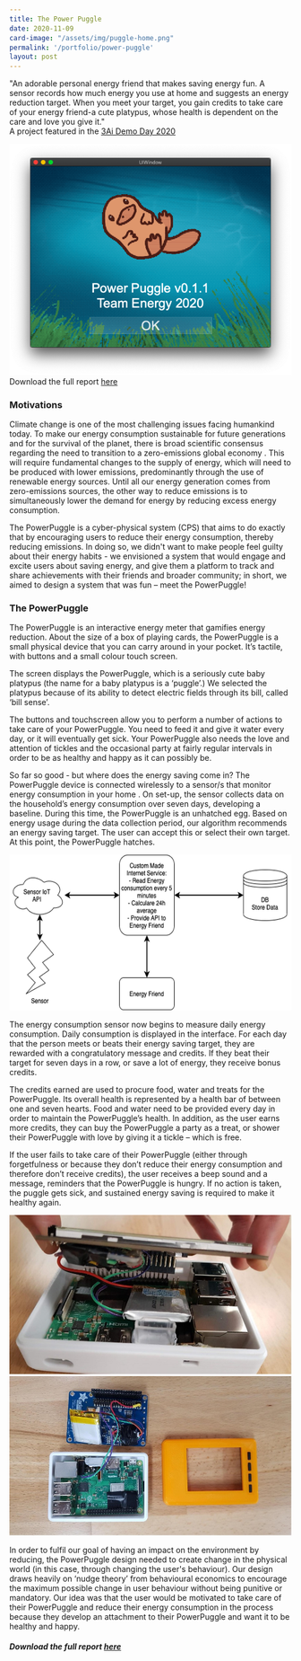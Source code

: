 ```yaml
---
title: The Power Puggle
date: 2020-11-09
card-image: "/assets/img/puggle-home.png"
permalink: '/portfolio/power-puggle'
layout: post
---
```

"An adorable personal energy friend that makes saving energy fun. A sensor records how much energy you use at home and suggests an energy reduction target. When you meet your target, you gain credits to take care of your energy friend-a cute platypus, whose health is dependent on the care and love you give it."  
A project featured in the <a href='https://3ainstitute.org/demo-day-2020' target='_blank'>3Ai Demo Day 2020</a>

<img src='/assets/img/puggle-home.png' alt='The Power Puggle' class='w-75'>  
Download the full report <a href='/assets/docs/PowerPuggle.pdf' target='_blank'>here</a>

### Motivations
Climate change is one of the most challenging issues facing humankind today. To make our energy consumption sustainable for future generations and for the survival of the planet, there is broad scientific consensus regarding the need to transition to a zero-emissions global economy . This will require fundamental changes to the supply of energy, which will need to be produced with lower emissions, predominantly through the use of renewable energy sources. Until all our energy generation comes from zero-emissions sources, the other way to reduce emissions is to simultaneously lower the demand for energy by reducing excess energy consumption. 

The PowerPuggle is a cyber-physical system (CPS) that aims to do exactly that by encouraging users to reduce their energy consumption, thereby reducing emissions. In doing so, we didn't want to make people feel guilty about their energy habits - we envisioned a system that would engage and excite users about saving energy, and give them a platform to track and share achievements with their friends and broader community; in short, we aimed to design a system that was fun – meet the PowerPuggle!

### The PowerPuggle
The PowerPuggle is an interactive energy meter that gamifies energy reduction. About the size of a box of playing cards, the PowerPuggle is a small physical device that you can carry around in your pocket. It’s tactile, with buttons and a small colour touch screen.

The screen displays the PowerPuggle, which is a seriously cute baby platypus (the name for a baby platypus is a ‘puggle’.) We selected the platypus because of its ability to detect electric fields through its bill, called ‘bill sense’. 

The buttons and touchscreen allow you to perform a number of actions to take care of your PowerPuggle. You need to feed it and give it water every day, or it will eventually get sick. Your PowerPuggle also needs the love and attention of tickles and the occasional party at fairly regular intervals in order to be as healthy and happy as it can possibly be.

So far so good - but where does the energy saving come in? The PowerPuggle device is connected wirelessly to a sensor/s that monitor energy consumption in your home . On set-up, the sensor collects data on the household’s energy consumption over seven days, developing a baseline. During this time, the PowerPuggle is an unhatched egg. Based on energy usage during the data collection period, our algorithm recommends an energy saving target. The user can accept this or select their own target. At this point, the PowerPuggle hatches.

<img src='/assets/img/puggle-diagram.png' alt='System diagram of the Power Puggle' class='w-75'>

The energy consumption sensor now begins to measure daily energy consumption. Daily consumption is displayed in the interface. For each day that the person meets or beats their energy saving target, they are rewarded with a congratulatory message and credits. If they beat their target for seven days in a row, or save a lot of energy, they receive bonus credits.

The credits earned are used to procure food, water and treats for the PowerPuggle. Its overall health is represented by a health bar of between one and seven hearts. Food and water need to be provided every day in order to maintain the PowerPuggle’s health. In addition, as the user earns more credits, they can buy the PowerPuggle a party as a treat, or shower their PowerPuggle with love by giving it a tickle – which is free. 

If the user fails to take care of their PowerPuggle (either through forgetfulness or because they don’t reduce their energy consumption and therefore don’t receive credits), the user receives a beep sound and a message, reminders that the PowerPuggle is hungry. If no action is taken, the puggle gets sick, and sustained energy saving is required to make it healthy again.

<img src='/assets/img/puggle-components.jpg' alt='Internal components of the Power Puggle' class='w-50'>
<img src='/assets/img/puggle-components-2.jpg' alt='Internal components of the Power Puggle' class='w-50'>

In order to fulfil our goal of having an impact on the environment by reducing, the PowerPuggle design needed to create change in the physical world (in this case, through changing the user's behaviour). Our design draws heavily on ‘nudge theory’ from behavioural economics to encourage the maximum possible change in user behaviour without being punitive or mandatory. Our idea was that the user would be motivated to take care of their PowerPuggle and reduce their energy consumption in the process because they develop an attachment to their PowerPuggle and want it to be healthy and happy.

##### Download the full report <a href='/assets/docs/PowerPuggle.pdf' target='_blank'>here</a>

